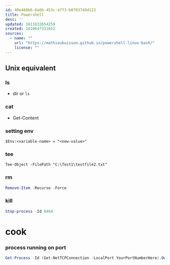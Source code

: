 ```yaml
---
id: 40e488b6-0a6b-453c-a7f3-b0703749d122
title: Powershell
desc: ''
updated: 1611632654259
created: 1610647331652
sources:
  - name: ""
    url: "https://mathieubuisson.github.io/powershell-linux-bash/"
    license: ""
---
```


## Unix equivalent

### ls
- dir or `ls`

### cat 
- Get-Content

### setting env

```
$Env:<variable-name> = "<new-value>"
```

### tee

```
Tee-Object -FilePath "C:\Test1\testfile2.txt"
```

### rm

```powershell
Remove-Item -Recurse -Force
```

### kill

```powershell
Stop-process -Id 8464
```

# cook

### process running on port

```powershell
Get-Process -Id (Get-NetTCPConnection -LocalPort YourPortNumberHere).OwningProcess
```